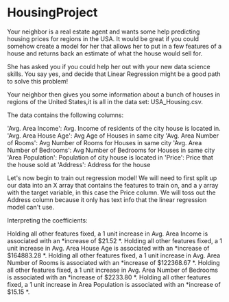 # HousingProject
Your neighbor is a real estate agent and wants some help predicting housing prices for regions in the USA. It would be great if you could somehow create a model for her that allows her to put in a few features of a house and returns back an estimate of what the house would sell for.

She has asked you if you could help her out with your new data science skills. You say yes, and decide that Linear Regression might be a good path to solve this problem!

Your neighbor then gives you some information about a bunch of houses in regions of the United States,it is all in the data set: USA_Housing.csv.

The data contains the following columns:

'Avg. Area Income': Avg. Income of residents of the city house is located in.
'Avg. Area House Age': Avg Age of Houses in same city
'Avg. Area Number of Rooms': Avg Number of Rooms for Houses in same city
'Avg. Area Number of Bedrooms': Avg Number of Bedrooms for Houses in same city
'Area Population': Population of city house is located in
'Price': Price that the house sold at
'Address': Address for the house

Let's now begin to train out regression model! We will need to first split up our data into an X array that contains the features to train on, and a y array with the target variable, in this case the Price column. We will toss out the Address column because it only has text info that the linear regression model can't use.

Interpreting the coefficients:

Holding all other features fixed, a 1 unit increase in Avg. Area Income is associated with an *increase of $21.52 *.
Holding all other features fixed, a 1 unit increase in Avg. Area House Age is associated with an *increase of $164883.28 *.
Holding all other features fixed, a 1 unit increase in Avg. Area Number of Rooms is associated with an *increase of $122368.67 *.
Holding all other features fixed, a 1 unit increase in Avg. Area Number of Bedrooms is associated with an *increase of $2233.80 *.
Holding all other features fixed, a 1 unit increase in Area Population is associated with an *increase of $15.15 *.
